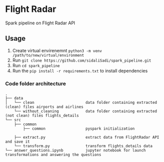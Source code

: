 # Flight Radar
Spark pipeline on Flight Radar API

## Usage

1. Create virtual envirenemnt  `python3 -m venv /path/to/new/virtual/environment`
2. Run `git clone https://github.com/sidaliSadi/spark_pipeline.git`
3. Run `cd spark_pipeline`
2. Run the `pip install -r requirements.txt` to install dependencies


### Code folder architecture

```
.
├── data
│   └── clean                       data folder containing extracted (clean) files airports and airlines
    └── without_cleaning            data folder containing extracted (not clean) files flights_details
└── src
    ├── common
        ├── common                  pyspark initialization

    ├── extract.py                  extract data from FlightRadar API and save it
    └── transform.py                transform flights_details data
└── answer_questions.ipynb          jupyter notebook for launch transformations and answering the questions
```
